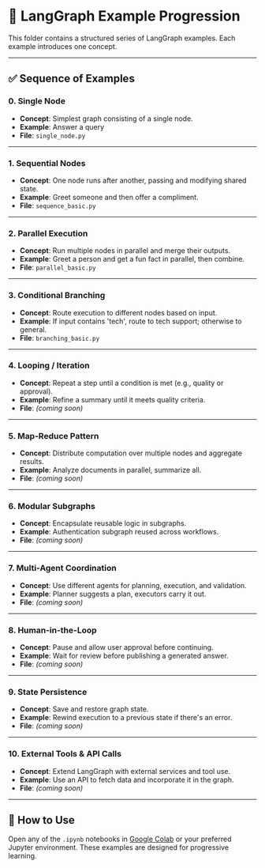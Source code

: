 # 🧠 LangGraph Example Progression

This folder contains a structured series of LangGraph examples. Each example introduces one concept.

---

## ✅ Sequence of Examples

### 0. Single Node
- **Concept**: Simplest graph consisting of a single node.
- **Example**: Answer a query
- **File**: `single_node.py`

---

### 1. Sequential Nodes
- **Concept**: One node runs after another, passing and modifying shared state.
- **Example**: Greet someone and then offer a compliment.
- **File**: `sequence_basic.py`

---

### 2. Parallel Execution
- **Concept**: Run multiple nodes in parallel and merge their outputs.
- **Example**: Greet a person and get a fun fact in parallel, then combine.
- **File**: `parallel_basic.py`

---

### 3. Conditional Branching
- **Concept**: Route execution to different nodes based on input.
- **Example**: If input contains 'tech', route to tech support; otherwise to general.
- **File**: `branching_basic.py`

---

### 4. Looping / Iteration
- **Concept**: Repeat a step until a condition is met (e.g., quality or approval).
- **Example**: Refine a summary until it meets quality criteria.
- **File**: _(coming soon)_

---

### 5. Map-Reduce Pattern
- **Concept**: Distribute computation over multiple nodes and aggregate results.
- **Example**: Analyze documents in parallel, summarize all.
- **File**: _(coming soon)_

---

### 6. Modular Subgraphs
- **Concept**: Encapsulate reusable logic in subgraphs.
- **Example**: Authentication subgraph reused across workflows.
- **File**: _(coming soon)_

---

### 7. Multi-Agent Coordination
- **Concept**: Use different agents for planning, execution, and validation.
- **Example**: Planner suggests a plan, executors carry it out.
- **File**: _(coming soon)_

---

### 8. Human-in-the-Loop
- **Concept**: Pause and allow user approval before continuing.
- **Example**: Wait for review before publishing a generated answer.
- **File**: _(coming soon)_

---

### 9. State Persistence
- **Concept**: Save and restore graph state.
- **Example**: Rewind execution to a previous state if there's an error.
- **File**: _(coming soon)_

---

### 10. External Tools & API Calls
- **Concept**: Extend LangGraph with external services and tool use.
- **Example**: Use an API to fetch data and incorporate it in the graph.
- **File**: _(coming soon)_

---

## 📁 How to Use

Open any of the `.ipynb` notebooks in [Google Colab](https://colab.research.google.com/) or your preferred Jupyter environment. These examples are designed for progressive learning.

